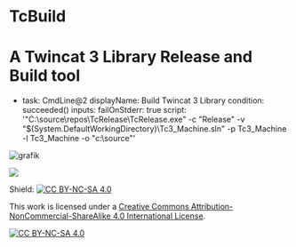 # TcBuild
# A Twincat 3 Library Release and Build tool

- task: CmdLine@2
  displayName: Build Twincat 3 Library 
  condition: succeeded()
  inputs:
        failOnStderr: true
        script: '"C:\source\repos\TcRelease\TcRelease.exe" -c "Release" -v "$(System.DefaultWorkingDirectory)\Tc3_Machine.sln" -p Tc3_Machine -l Tc3_Machine -o "c:\source"'


![grafik](https://user-images.githubusercontent.com/48495545/219626574-c3afa70e-b82a-4424-8f51-657d1cbd2dc3.png)


<a href="https://www.buymeacoffee.com/9wjvwz24g6b"><img src="https://img.buymeacoffee.com/button-api/?text=Buy me a beer&emoji=🍺&slug=9wjvwz24g6b&button_colour=5F7FFF&font_colour=ffffff&font_family=Cookie&outline_colour=000000&coffee_colour=FFDD00" /></a>



Shield: [![CC BY-NC-SA 4.0][cc-by-nc-sa-shield]][cc-by-nc-sa]

This work is licensed under a
[Creative Commons Attribution-NonCommercial-ShareAlike 4.0 International License][cc-by-nc-sa].

[![CC BY-NC-SA 4.0][cc-by-nc-sa-image]][cc-by-nc-sa]

[cc-by-nc-sa]: http://creativecommons.org/licenses/by-nc-sa/4.0/
[cc-by-nc-sa-image]: https://licensebuttons.net/l/by-nc-sa/4.0/88x31.png
[cc-by-nc-sa-shield]: https://img.shields.io/badge/License-CC%20BY--NC--SA%204.0-lightgrey.svg
